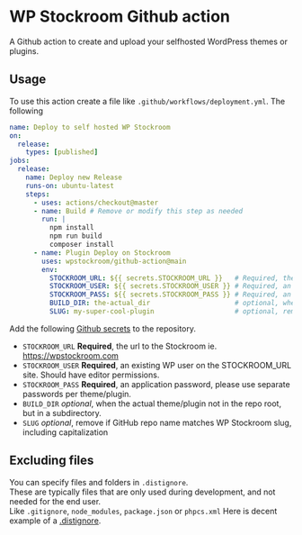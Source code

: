 # WP Stockroom Github action

A Github action to create and upload your selfhosted WordPress themes or plugins.

## Usage

To use this action create a file like `.github/workflows/deployment.yml`.
The following

```yaml
name: Deploy to self hosted WP Stockroom
on:
  release:
    types: [published]
jobs:
  release:
    name: Deploy new Release
    runs-on: ubuntu-latest
    steps:
      - uses: actions/checkout@master
      - name: Build # Remove or modify this step as needed
        run: |
          npm install
          npm run build
          composer install
      - name: Plugin Deploy on Stockroom
        uses: wpstockroom/github-action@main
        env:
          STOCKROOM_URL: ${{ secrets.STOCKROOM_URL }}   # Required, the url to the Stockroom ie. https://wpstockroom.com  
          STOCKROOM_USER: ${{ secrets.STOCKROOM_USER }} # Required, an existing WP user on the STOCKROOM_URL site. Should have editor permissions.
          STOCKROOM_PASS: ${{ secrets.STOCKROOM_PASS }} # Required, an application password, please use separate passwords per theme/plugin.
          BUILD_DIR: the-actual_dir                     # optional, when the actual theme/plugin not in the repo root, but in a subdirectory. 
          SLUG: my-super-cool-plugin                    # optional, remove if GitHub repo name matches WP Stockroom slug, including capitalization
```

Add the following [Github secrets](https://docs.github.com/en/actions/security-guides/encrypted-secrets) to the repository.

 - `STOCKROOM_URL` **Required**, the url to the Stockroom ie. https://wpstockroom.com  
 - `STOCKROOM_USER` **Required**, an existing WP user on the STOCKROOM_URL site. Should have editor permissions.
 - `STOCKROOM_PASS` **Required**, an application password, please use separate passwords per theme/plugin.
 - `BUILD_DIR` _optional_, when the actual theme/plugin not in the repo root, but in a subdirectory. 
 - `SLUG` _optional_, remove if GitHub repo name matches WP Stockroom slug, including capitalization

## Excluding files

You can specify files and folders in `.distignore`.  
These are typically files that are only used during development, and not needed for the end user.  
Like `.gitignore`, `node_modules`, `package.json` or `phpcs.xml` Here is decent example of a [.distignore](https://github.com/wpstockroom/wp-stockroom/blob/main/.distignore).

